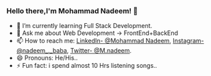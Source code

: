### Hello there,I'm Mohammad Nadeem! 👋

- 🌱 I’m currently learning Full Stack Development.
- 💬 Ask me about Web Development -> FrontEnd+BackEnd
- 📫 How to reach me: [LinkedIn- @Mohammad Nadeem](https://www.linkedin.com/in/mohammad-nadeem-b03603209/), [Instagram- @nadeem_._baba](https://www.instagram.com/nadeem_._baba/), [Twitter- @M.nadeem](https://twitter.com/Mnadeem13185660).
- 😄 Pronouns: He/His..
- ⚡ Fun fact: i spend almost 10 Hrs listening songs..

